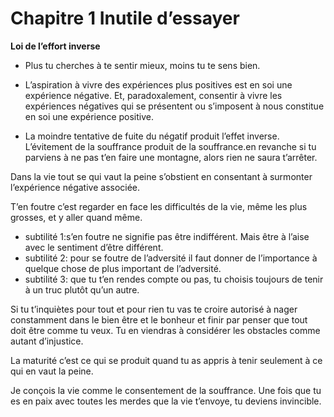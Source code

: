 

# Chapitre 1 Inutile d’essayer

**Loi de l’effort inverse**

  * Plus tu cherches à te sentir mieux, moins tu te sens bien.

  * L’aspiration à vivre des expériences plus positives est en soi une expérience négative. Et, paradoxalement, consentir à vivre les expériences négatives qui se présentent ou s’imposent à nous constitue en soi une expérience positive.
  
  * La moindre tentative de fuite du négatif produit l’effet inverse. L’évitement de la souffrance produit de la souffrance.en revanche si tu parviens à ne pas t’en faire une montagne, alors rien ne saura t’arrêter.
  
Dans la vie tout se qui vaut la peine s’obstient en consentant à surmonter l’expérience négative associée.

T’en foutre c’est regarder en face les difficultés de la vie, même les plus grosses, et y aller quand même.

  * subtilité 1:s’en foutre ne signifie pas être indifférent. Mais être à l’aise avec le sentiment d’être différent.
  * subtilité 2: pour se foutre de l’adversité il faut donner de l’importance à quelque chose de plus important de l’adversité.
  * subtilité 3: que tu t’en rendes compte ou pas, tu choisis toujours de tenir à un truc plutôt qu’un autre.
 
 
Si tu t’inquiètes pour tout et pour rien tu vas te croire autorisé à nager constamment dans le bien être et le bonheur et finir par penser que tout doit être comme tu veux. Tu en viendras à considérer les obstacles comme autant d’injustice.

La maturité c’est ce qui se produit quand tu as appris à tenir seulement à ce qui en vaut la peine.

Je conçois la vie comme le consentement de la souffrance. Une fois que tu es en paix avec toutes les merdes que la vie t’envoye, tu deviens invincible.
​
